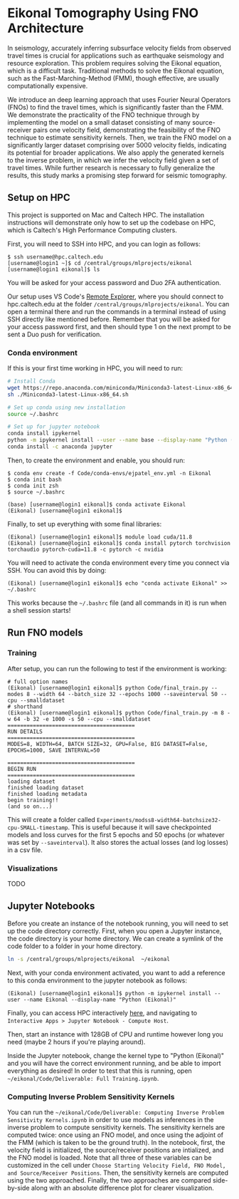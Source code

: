 # Eikonal Tomography Using FNO Architecture

In seismology, accurately inferring subsurface velocity fields from observed travel times
is crucial for applications such as earthquake seismology and resource exploration. This
problem requires solving the Eikonal equation, which is a difficult task. Traditional methods
to solve the Eikonal equation, such as the Fast-Marching-Method (FMM), though effective,
are usually computationally expensive. 

We introduce an deep learning approach that uses
Fourier Neural Operators (FNOs) to find the travel times, which is significantly faster than
the FMM. We demonstrate the practicality of the FNO technique through by implementing
the model on a small dataset consisting of many source-receiver pairs one velocity field,
demonstrating the feasibility of the FNO technique to estimate sensitivity kernels. Then,
we train the FNO model on a significantly larger dataset comprising over 5000 velocity
fields, indicating its potential for broader applications. We also apply the generated kernels
to the inverse problem, in which we infer the velocity field given a set of travel times.
While further research is necessary to fully generalize the results, this study marks a
promising step forward for seismic tomography.

## Setup on HPC

This project is supported on Mac and Caltech HPC. The installation instructions will demonstrate only how to set up the codebase on HPC, which is Caltech's High Performance Computing clusters.

First, you will need to SSH into HPC, and you can login as follows:

```console
$ ssh username@hpc.caltech.edu
[username@login1 ~]$ cd /central/groups/mlprojects/eikonal
[username@login1 eikonal]$ ls
```

You will be asked for your access password and Duo 2FA authentication.

Our setup uses VS Code's [Remote Explorer](https://code.visualstudio.com/docs/remote/ssh), where you should connect to hpc.caltech.edu at the folder `/central/groups/mlprojects/eikonal`. You can open a terminal there and run the commands in a terminal instead of using SSH directly like mentioned before. Remember that you will be asked for your access password first, and then should type 1 on the next prompt to be sent a Duo push for verification.

### Conda environment

If this is your first time working in HPC, you will need to run:
```sh
# Install Conda
wget https://repo.anaconda.com/miniconda/Miniconda3-latest-Linux-x86_64.sh
sh ./Miniconda3-latest-Linux-x86_64.sh

# Set up conda using new installation
source ~/.bashrc

# Set up for jupyter notebook
conda install ipykernel
python -m ipykernel install --user --name base --display-name "Python (base)"
conda install -c anaconda jupyter
```

Then, to create the environment and enable, you should run:

```console
$ conda env create -f Code/conda-envs/ejpatel_env.yml -n Eikonal
$ conda init bash
$ conda init zsh
$ source ~/.bashrc

(base) [username@login1 eikonal]$ conda activate Eikonal
(Eikonal) [username@login1 eikonal]$ 
```

Finally, to set up everything with some final libraries:

```console
(Eikonal) [username@login1 eikonal]$ module load cuda/11.8
(Eikonal) [username@login1 eikonal]$ conda install pytorch torchvision torchaudio pytorch-cuda=11.8 -c pytorch -c nvidia
```

You will need to activate the conda environment every time you connect via SSH. You can avoid this by doing:
```console
(Eikonal) [username@login1 eikonal]$ echo "conda activate Eikonal" >> ~/.bashrc
```

This works because the `~/.bashrc` file (and all commands in it) is run when a shell session starts!

## Run FNO models

### Training

After setup, you can run the following to test if the environment is working:
```console
# full option names
(Eikonal) [username@login1 eikonal]$ python Code/final_train.py --modes 8 --width 64 --batch_size 32 --epochs 1000 --saveinterval 50 --cpu --smalldataset
# shorthand
(Eikonal) [username@login1 eikonal]$ python Code/final_train.py -m 8 -w 64 -b 32 -e 1000 -s 50 --cpu --smalldataset
========================================
RUN DETAILS
========================================
MODES=8, WIDTH=64, BATCH SIZE=32, GPU=False, BIG DATASET=False, EPOCHS=1000, SAVE INTERVAL=50

========================================
BEGIN RUN
========================================
loading dataset
finished loading dataset
finished loading metadata
begin training!!
(and so on...)
```

This will create a folder called `Experiments/modss8-width64-batchsize32-cpu-SMALL-timestamp`. This is useful because it will save checkpointed models and loss curves for the first 5 epochs and 50 epochs (or whatever was set by `--saveinterval`). It also stores the actual losses (and log losses) in a csv file.

### Visualizations

TODO

## Jupyter Notebooks

Before you create an instance of the notebook running, you will need to set up the code directory correctly. First, when you open a Jupyter instance, the code directory is your home directory. We can create a symlink of the code folder to a folder in your home directory.

```sh
ln -s /central/groups/mlprojects/eikonal  ~/eikonal
```

Next, with your conda environment activated, you want to add a reference to this conda environment to the jupyter notebook as follows:
```console
(Eikonal) [username@login1 eikonal]$ python -m ipykernel install --user --name Eikonal --display-name "Python (Eikonal)"
```

Finally, you can access HPC interactively [here](https://interactive.hpc.caltech.edu/), and navigating to `Interactive Apps > Jupyter Notebook - Compute Host`.

Then, start an instance with 128GB of CPU and runtime however long you need (maybe 2 hours if you're playing around). 

Inside the Jupyter notebook, change the kernel type to "Python (Eikonal)" and you will have the correct environment running, and be able to import everything as desired! In order to test that this is running, open `~/eikonal/Code/Deliverable: Full Training.ipynb`. 

### Computing Inverse Problem Sensitivity Kernels

You can run the `~/eikonal/Code/Deliverable: Computing Inverse Problem Sensitivity Kernels.ipynb` in order to use models as inferences in the inverse problem to compute sensitivity kernels. The sensitivity kernels are computed twice: once using an FNO model, and once using the adjoint of the FMM (which is taken to be the ground truth). In the notebook, first, the velocity field is initialized, the source/receiver positions are intialized, and the FNO model is loaded. Note that all three of these variables can be customized in the cell under `Choose Starting Velocity Field, FNO Model, and Source/Receiver Positions`. Then, the sensitivity kernels are computed using the two approached. Finally, the two approaches are compared side-by-side along with an absolute difference plot for clearer visualization.
